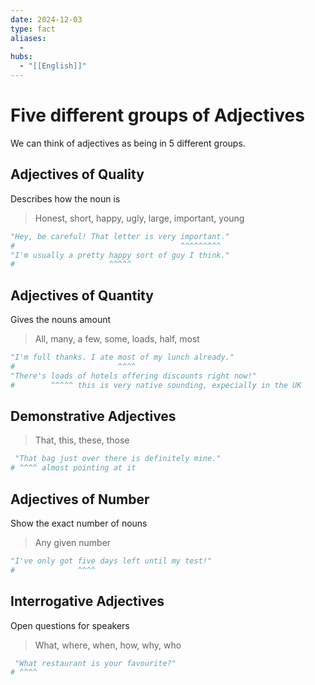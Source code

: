 ```yaml
---
date: 2024-12-03
type: fact
aliases:
  -
hubs:
  - "[[English]]"
---
```


# Five different groups of Adjectives

We can think of adjectives as being in 5 different groups.


## Adjectives of Quality

Describes how the noun is
> Honest, short, happy, ugly, large, important, young
```py
"Hey, be careful! That letter is very important."
#                                     ^^^^^^^^^
"I'm usually a pretty happy sort of guy I think."
#                     ^^^^^
```

## Adjectives of Quantity

Gives the nouns amount
> All, many, a few, some, loads, half, most
```py
"I'm full thanks. I ate most of my lunch already."
#                       ^^^^
"There's loads of hotels offering discounts right now!"
#        ^^^^^ this is very native sounding, expecially in the UK
```

## Demonstrative Adjectives

> That, this, these, those
```py
 "That bag just over there is definitely mine."
# ^^^^ almost pointing at it
```

## Adjectives of Number

Show the exact number of nouns
> Any given number
```py
"I've only got five days left until my test!"
#              ^^^^
```

## Interrogative Adjectives

Open questions for speakers
> What, where, when, how, why, who
```py
 "What restaurant is your favourite?"
# ^^^^
```
